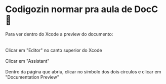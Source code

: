 

# Codigozin normar pra aula de DocC 🫡

Para ver dentro do Xcode a preview do documento: <br><br><br>
Clicar em "Editor" no canto superior do Xcode<br><br>
Clicar em "Assistant"<br><br>
Dentro da página que abriu, clicar no símbolo dos dois circulos e clicar em "Documentation Preview"<br><br>
